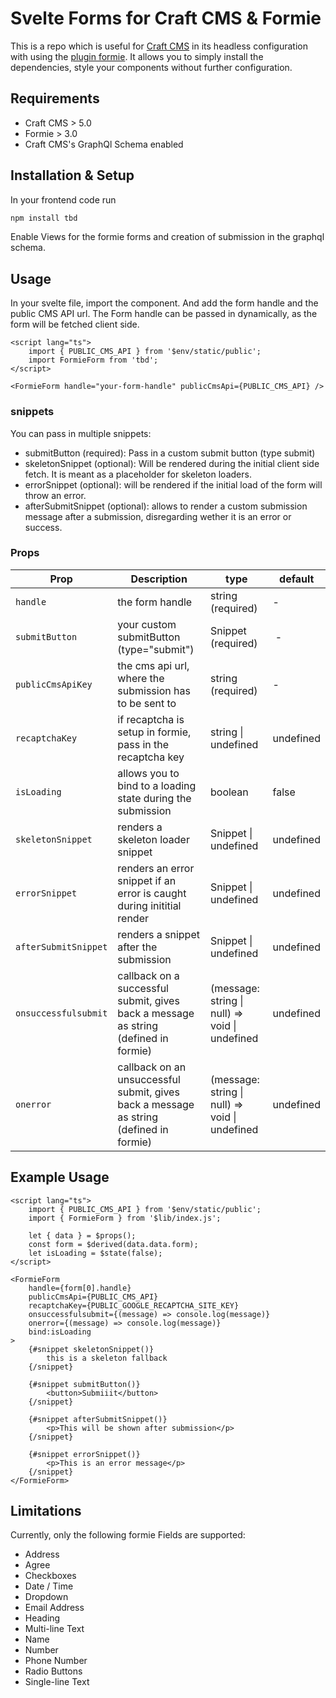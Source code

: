 # Svelte Forms for Craft CMS & Formie

This is a repo which is useful for [Craft CMS](https://craftcms.com/) in its headless configuration with using the [plugin formie](https://verbb.io/craft-plugins/formie/features).
It allows you to simply install the dependencies, style your components without further configuration.

## Requirements

- Craft CMS > 5.0
- Formie > 3.0
- Craft CMS's GraphQl Schema enabled

## Installation & Setup

In your frontend code run

```sh
npm install tbd
```

Enable Views for the formie forms and creation of submission in the graphql schema.

## Usage

In your svelte file, import the component. And add the form handle and the public CMS API url. The Form handle can be passed in dynamically, as the form will be fetched client side.

```svelte
<script lang="ts">
	import { PUBLIC_CMS_API } from '$env/static/public';
	import FormieForm from 'tbd';
</script>

<FormieForm handle="your-form-handle" publicCmsApi={PUBLIC_CMS_API} />
```

### snippets

You can pass in multiple snippets:

- submitButton (required): Pass in a custom submit button (type submit)
- skeletonSnippet (optional): Will be rendered during the initial client side fetch. It is meant as a placeholder for skeleton loaders.
- errorSnippet (optional): will be rendered if the initial load of the form will throw an error.
- afterSubmitSnippet (optional): allows to render a custom submission message after a submission, disregarding wether it is an error or success.

### Props

| Prop                 | Description                                                                            | type                                           | default   |
| -------------------- | -------------------------------------------------------------------------------------- | ---------------------------------------------- | --------- |
| `handle`             | the form handle                                                                        | string (required)                              | -         |
| `submitButton`       | your custom submitButton (type="submit")                                               | Snippet (required)                             |  -        |
| `publicCmsApiKey`    | the cms api url, where the submission has to be sent to                                | string (required)                              | -         |
| `recaptchaKey`       | if recaptcha is setup in formie, pass in the recaptcha key                             | string \| undefined                            | undefined |
| `isLoading`          | allows you to bind to a loading state during the submission                            | boolean                                        | false     |
| `skeletonSnippet`    | renders a skeleton loader snippet                                                      | Snippet \| undefined                           | undefined |
| `errorSnippet`       | renders an error snippet if an error is caught during inititial render                 | Snippet \| undefined                           | undefined |
| `afterSubmitSnippet` | renders a snippet after the submission                                                 | Snippet \| undefined                           | undefined |
| `onsuccessfulsubmit` | callback on a successful submit, gives back a message as string (defined in formie)    | (message: string \| null) => void \| undefined | undefined |
| `onerror`            | callback on an unsuccessful submit, gives back a message as string (defined in formie) | (message: string \| null) => void \| undefined | undefined |

## Example Usage

```svelte
<script lang="ts">
	import { PUBLIC_CMS_API } from '$env/static/public';
	import { FormieForm } from '$lib/index.js';

	let { data } = $props();
	const form = $derived(data.data.form);
	let isLoading = $state(false);
</script>

<FormieForm
	handle={form[0].handle}
	publicCmsApi={PUBLIC_CMS_API}
	recaptchaKey={PUBLIC_GOOGLE_RECAPTCHA_SITE_KEY}
	onsuccessfulsubmit={(message) => console.log(message)}
	onerror={(message) => console.log(message)}
	bind:isLoading
>
	{#snippet skeletonSnippet()}
		this is a skeleton fallback
	{/snippet}

	{#snippet submitButton()}
		<button>Submiiit</button>
	{/snippet}

	{#snippet afterSubmitSnippet()}
		<p>This will be shown after submission</p>
	{/snippet}

	{#snippet errorSnippet()}
		<p>This is an error message</p>
	{/snippet}
</FormieForm>
```

## Limitations

Currently, only the following formie Fields are supported:

- Address
- Agree
- Checkboxes
- Date / Time
- Dropdown
- Email Address
- Heading
- Multi-line Text
- Name
- Number
- Phone Number
- Radio Buttons
- Single-line Text
